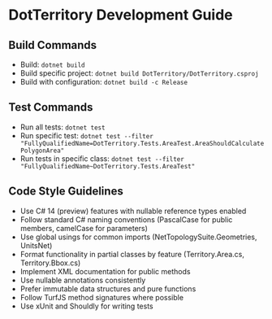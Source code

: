 # DotTerritory Development Guide

## Build Commands
- Build: `dotnet build`
- Build specific project: `dotnet build DotTerritory/DotTerritory.csproj`
- Build with configuration: `dotnet build -c Release`

## Test Commands
- Run all tests: `dotnet test`
- Run specific test: `dotnet test --filter "FullyQualifiedName=DotTerritory.Tests.AreaTest.AreaShouldCalculatePolygonArea"`
- Run tests in specific class: `dotnet test --filter "FullyQualifiedName~DotTerritory.Tests.AreaTest"`

## Code Style Guidelines
- Use C# 14 (preview) features with nullable reference types enabled
- Follow standard C# naming conventions (PascalCase for public members, camelCase for parameters)
- Use global usings for common imports (NetTopologySuite.Geometries, UnitsNet)
- Format functionality in partial classes by feature (Territory.Area.cs, Territory.Bbox.cs)
- Implement XML documentation for public methods
- Use nullable annotations consistently
- Prefer immutable data structures and pure functions
- Follow TurfJS method signatures where possible
- Use xUnit and Shouldly for writing tests
